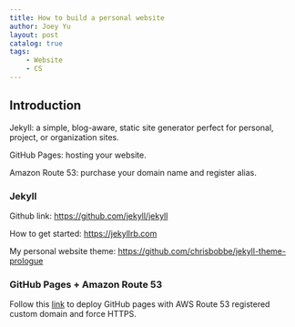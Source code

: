 ```yaml
---
title: How to build a personal website
author: Joey Yu
layout: post
catalog: true
tags:
    - Website
    - CS
---
```

## Introduction

Jekyll: a simple, blog-aware, static site generator perfect for personal, project, or organization sites.

GitHub Pages: hosting your website.

Amazon Route 53: purchase your domain name and register alias.

### Jekyll
Github link: https://github.com/jekyll/jekyll

How to get started: https://jekyllrb.com

My personal website theme: https://github.com/chrisbobbe/jekyll-theme-prologue

### GitHub Pages + Amazon Route 53
Follow this [link](https://medium.com/@benwiz/how-to-deploy-github-pages-with-aws-route-53-registered-custom-domain-and-force-https-bbea801e5ea3) to deploy GitHub pages with AWS Route 53 registered custom domain and force HTTPS.